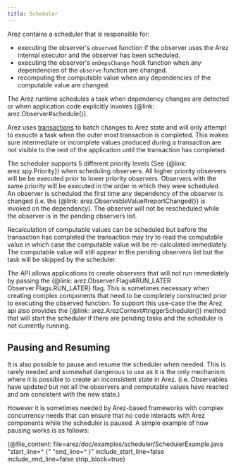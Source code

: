 ```yaml
---
title: Scheduler
---
```


Arez contains a scheduler that is responsible for:

* executing the observer's `observed` function if the observer uses the Arez internal executor and the
  observer has been scheduled.
* executing the observer's `onDepsChange` hook function when any dependencies of the `observe` function
  are changed.
* recomputing the computable value when any dependencies of the computable value are changed.

The Arez runtime schedules a task when dependency changes are detected or when application code
explicitly invokes {@link: arez.Observer#schedule()}.

Arez uses [transactions](transactions.md) to batch changes to Arez state and will only attempt to
exeucte a task when the outer most transaction is completed. This makes sure intermediate or incomplete
values produced during a transaction are not visible to the rest of the application until the transaction has
completed.

The scheduler supports 5 different priority levels (See {@link: arez.spy.Priority}) when scheduling observers.
All higher priority observers will be be executed prior to lower priority observers. Observers with the same
priority will be executed in the order in which they were scheduled. An observer is scheduled the first time
any dependency of the observer is changed (i.e. the {@link: arez.ObservableValue#reportChanged()}
is invoked on the dependency). The observer will not be rescheduled while the observer is in the pending
observers list.

Recalculation of computable values can be scheduled but before the transaction has completed the transaction may try
to read the computable value in which case the computable value will be re-calculated immediately. The computable value
will still appear in the pending observers list but the task will be skipped by the scheduler.

The API allows applications to create observers that will not run immediately by passing the
{@link: arez.Observer.Flags#RUN_LATER Observer.Flags.RUN_LATER} flag. This is sometimes necessary when creating complex components
that need to be completely constructed prior to executing the observed function. To support this use-case the the
Arez api also provides the {@link: arez.ArezContext#triggerScheduler()} method that
will start the scheduler if there are pending tasks and the scheduler is not currently running.

## Pausing and Resuming

It is also possible to pause and resume the scheduler when needed. This is rarely needed and somewhat dangerous to
use as it is the only mechanism where it is possible to create an inconsistent state in Arez. (i.e. Observables have
updated but not all the observers and computable values have reacted and are consistent with the new state.)

However it is sometimes needed by Arez-based frameworks with complex concurrency needs that can ensure that no code
interacts with Arez components while the scheduler is paused. A simple example of how pausing works is as follows:

{@file_content: file=arez/doc/examples/scheduler/SchedulerExample.java "start_line=^  {" "end_line=^  }" include_start_line=false include_end_line=false strip_block=true}
